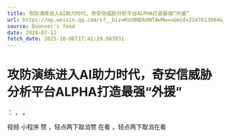 ```yaml
---
title: 攻防演练进入AI助力时代，奇安信威胁分析平台ALPHA打造最强“外援”
url: https://mp.weixin.qq.com/s?__biz=MzU0NDk0NTAwMw==&mid=2247613664&idx=2&sn=97e701b9fa772464423467cf98e78d23
source: Doonsec's feed
date: 2024-07-12
fetch_date: 2025-10-06T17:41:29.983931
---
```


# 攻防演练进入AI助力时代，奇安信威胁分析平台ALPHA打造最强“外援”

：
，
。

视频
小程序
赞
，轻点两下取消赞
在看
，轻点两下取消在看